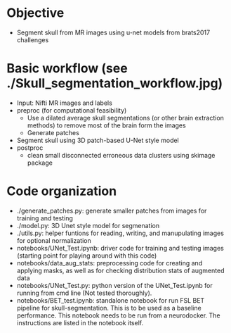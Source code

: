 # Objective
- Segment skull from MR images using u-net models from brats2017 challenges

# Basic workflow (see ./Skull_segmentation_workflow.jpg)
- Input: Nifti MR images and labels
- preproc (for computational feasibility) 
  - Use a dilated average skull segmentations (or other brain extraction methods) to remove most of the brain form the images
  - Generate patches 
- Segment skull using 3D patch-based U-Net style model 
- postproc
  - clean small disconnected erroneous data clusters using skimage package 

# Code organization 
- ./generate_patches.py: generate smaller patches from images for training and testing
- ./model.py: 3D Unet style model for segmenation 
- ./utils.py: helper funtions for reading, writing, and manupulating images for optional normalization 
- notebooks/UNet_Test.ipynb: driver code for training and testing images (starting point for playing around with this code) 
- notebooks/data_aug_stats: preprocessing code for creating and applying masks, as well as for checking distribution stats of augmented data
- notebooks/UNet_Test.py: python version of the UNet_Test.ipynb for running from cmd line (Not tested thoroughly). 
- notebooks/BET_test.ipynb: standalone notebook for run FSL BET pipeline for skull-segmentation. This is to be used as a baseline performance. This notebook needs to be run from a neurodocker. The instructions are listed in the notebook itself. 

